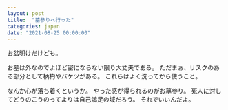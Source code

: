 ```yaml
---
layout: post
title:  "墓参りへ行った"
categories: japan
date: "2021-08-25 00:00:00"
---
```


お盆明けだけども。

お墓は外なのでよほど密にならない限り大丈夫である。
ただまぁ、リスクのある部分として柄杓やバケツがある。
これらはよく洗ってから使うこと。

なんか心が落ち着くというか。
やった感が得られるのがお墓参り。
死人に対してどうのこうのってよりは自己満足の域だろう。
それでいいんだよ。

